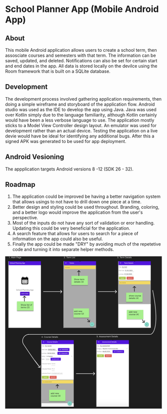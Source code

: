 # School Planner App (Mobile Android App)

## About
This mobile Android application allows users to create a school term, then assosciate courses and semesters with that term. The information can be saved, updated, and deleted. Notifications can also be set for certain start and end dates in the app. All data is stored locally on the devilce using the Room framework that is built on a SQLite database. 

## Development
The development process involved gathering application requirements, then doing a simple wireframe and storyboard of the application flow. Android studio was used as the IDE to develop the app using Java. Java was used over Kotlin simply due to the language familiarity, although Kotlin certainly would have been a less verbose language to use. The application mostly sticks to a Model View Controller design layout. An emulator was used for development rather than an actual device. Testing the application on a live devie would have be ideal for identifying any additional bugs. After this a signed APK was generated to be used for app deployment.

## Android Vesioning 
The appplication targets Android versions 8 -12 (SDK 26 - 32). 

## Roadmap
1. The application could be improved be having a better navigation system that allows usings to not have to drill down one piece at a time. 
2. Better design and styling could be used throughout. Branding, coloring, and a better logo would improve the application from the user's perspective.
3. Most of the inputs do not have any sort of validation or eror handling. Updating this could be very beneficial for the application.
4. A search feature that allows for users to search for a piece of information on the app could also be useful.
5. Finally the app could be made "DRY" by avoiding much of the repetetive code and turning it into separate helper methods.


![Storyboard](https://github.com/mallen13/school-planner-android/blob/master/storyboard.png)